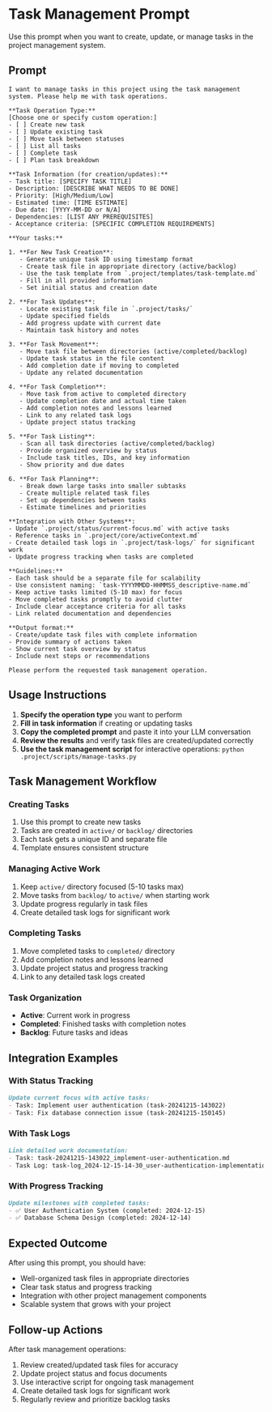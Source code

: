 # Task Management Prompt

Use this prompt when you want to create, update, or manage tasks in the project management system.

## Prompt

```
I want to manage tasks in this project using the task management system. Please help me with task operations.

**Task Operation Type:**
[Choose one or specify custom operation:]
- [ ] Create new task
- [ ] Update existing task
- [ ] Move task between statuses
- [ ] List all tasks
- [ ] Complete task
- [ ] Plan task breakdown

**Task Information (for creation/updates):**
- Task title: [SPECIFY TASK TITLE]
- Description: [DESCRIBE WHAT NEEDS TO BE DONE]
- Priority: [High/Medium/Low]
- Estimated time: [TIME ESTIMATE]
- Due date: [YYYY-MM-DD or N/A]
- Dependencies: [LIST ANY PREREQUISITES]
- Acceptance criteria: [SPECIFIC COMPLETION REQUIREMENTS]

**Your tasks:**

1. **For New Task Creation**:
   - Generate unique task ID using timestamp format
   - Create task file in appropriate directory (active/backlog)
   - Use the task template from `.project/templates/task-template.md`
   - Fill in all provided information
   - Set initial status and creation date

2. **For Task Updates**:
   - Locate existing task file in `.project/tasks/`
   - Update specified fields
   - Add progress update with current date
   - Maintain task history and notes

3. **For Task Movement**:
   - Move task file between directories (active/completed/backlog)
   - Update task status in the file content
   - Add completion date if moving to completed
   - Update any related documentation

4. **For Task Completion**:
   - Move task from active to completed directory
   - Update completion date and actual time taken
   - Add completion notes and lessons learned
   - Link to any related task logs
   - Update project status tracking

5. **For Task Listing**:
   - Scan all task directories (active/completed/backlog)
   - Provide organized overview by status
   - Include task titles, IDs, and key information
   - Show priority and due dates

6. **For Task Planning**:
   - Break down large tasks into smaller subtasks
   - Create multiple related task files
   - Set up dependencies between tasks
   - Estimate timelines and priorities

**Integration with Other Systems**:
- Update `.project/status/current-focus.md` with active tasks
- Reference tasks in `.project/core/activeContext.md`
- Create detailed task logs in `.project/task-logs/` for significant work
- Update progress tracking when tasks are completed

**Guidelines:**
- Each task should be a separate file for scalability
- Use consistent naming: `task-YYYYMMDD-HHMMSS_descriptive-name.md`
- Keep active tasks limited (5-10 max) for focus
- Move completed tasks promptly to avoid clutter
- Include clear acceptance criteria for all tasks
- Link related documentation and dependencies

**Output format:**
- Create/update task files with complete information
- Provide summary of actions taken
- Show current task overview by status
- Include next steps or recommendations

Please perform the requested task management operation.
```

## Usage Instructions

1. **Specify the operation type** you want to perform
2. **Fill in task information** if creating or updating tasks
3. **Copy the completed prompt** and paste it into your LLM conversation
4. **Review the results** and verify task files are created/updated correctly
5. **Use the task management script** for interactive operations: `python .project/scripts/manage-tasks.py`

## Task Management Workflow

### Creating Tasks
1. Use this prompt to create new tasks
2. Tasks are created in `active/` or `backlog/` directories
3. Each task gets a unique ID and separate file
4. Template ensures consistent structure

### Managing Active Work
1. Keep `active/` directory focused (5-10 tasks max)
2. Move tasks from `backlog/` to `active/` when starting work
3. Update progress regularly in task files
4. Create detailed task logs for significant work

### Completing Tasks
1. Move completed tasks to `completed/` directory
2. Add completion notes and lessons learned
3. Update project status and progress tracking
4. Link to any detailed task logs created

### Task Organization
- **Active**: Current work in progress
- **Completed**: Finished tasks with completion notes
- **Backlog**: Future tasks and ideas

## Integration Examples

### With Status Tracking
```markdown
Update current focus with active tasks:
- Task: Implement user authentication (task-20241215-143022)
- Task: Fix database connection issue (task-20241215-150145)
```

### With Task Logs
```markdown
Link detailed work documentation:
- Task: task-20241215-143022_implement-user-authentication.md
- Task Log: task-log_2024-12-15-14-30_user-authentication-implementation.md
```

### With Progress Tracking
```markdown
Update milestones with completed tasks:
- ✅ User Authentication System (completed: 2024-12-15)
- ✅ Database Schema Design (completed: 2024-12-14)
```

## Expected Outcome

After using this prompt, you should have:
- Well-organized task files in appropriate directories
- Clear task status and progress tracking
- Integration with other project management components
- Scalable system that grows with your project

## Follow-up Actions

After task management operations:
1. Review created/updated task files for accuracy
2. Update project status and focus documents
3. Use interactive script for ongoing task management
4. Create detailed task logs for significant work
5. Regularly review and prioritize backlog tasks

